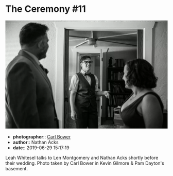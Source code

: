 # The Ceremony \#11

![Leah Whitesel talks to Len Montgomery and Nathan Acks](assets/2019-06-29-set-1-the-ceremony-11.webp)

* **photographer**:: [Carl Bower](https://carlbowerphotos.com)  
* **author**:: Nathan Acks  
* **date**:: 2019-06-29 15:17:19

Leah Whitesel talks to Len Montgomery and Nathan Acks shortly before their wedding. Photo taken by Carl Bower in Kevin Gilmore & Pam Dayton's basement.
